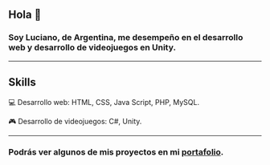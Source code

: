 ## Hola 👋
### Soy Luciano, de Argentina, me desempeño en el desarrollo web y desarrollo de videojuegos en Unity.
***
## Skills
💻 Desarrollo web: HTML, CSS, Java Script, PHP, MySQL.

🎮 Desarrollo de videojuegos: C#, Unity.
***
### Podrás ver algunos de mis proyectos en mi [portafolio](https://humodevelop.github.io/).
